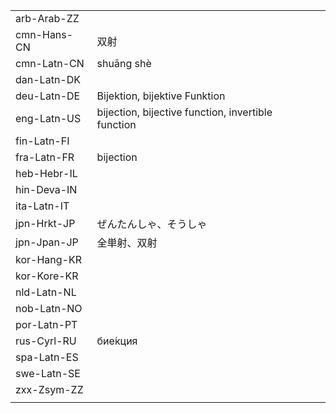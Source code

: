 | | | |
|-|-|-|
| arb-Arab-ZZ |  |  |
| cmn-Hans-CN | 双射 |  |
| cmn-Latn-CN | shuāng shè |  |
| dan-Latn-DK |  |  |
| deu-Latn-DE | Bijektion, bijektive Funktion |  |
| eng-Latn-US | bijection, bijective function, invertible function |  |
| fin-Latn-FI |  |  |
| fra-Latn-FR | bijection |  |
| heb-Hebr-IL |  |  |
| hin-Deva-IN |  |  |
| ita-Latn-IT |  |  |
| jpn-Hrkt-JP | ぜんたんしゃ、そうしゃ |  |
| jpn-Jpan-JP | 全単射、双射 |  |
| kor-Hang-KR |  |  |
| kor-Kore-KR |  |  |
| nld-Latn-NL |  |  |
| nob-Latn-NO |  |  |
| por-Latn-PT |  |  |
| rus-Cyrl-RU | бие́кция |  |
| spa-Latn-ES |  |  |
| swe-Latn-SE |  |  |
| zxx-Zsym-ZZ |  |  |
|  |  |  |
